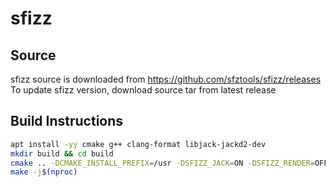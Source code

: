 # sfizz

## Source
sfizz source is downloaded from https://github.com/sfztools/sfizz/releases
To update sfizz version, download source tar from latest release

## Build Instructions
```sh
apt install -yy cmake g++ clang-format libjack-jackd2-dev
mkdir build && cd build
cmake .. -DCMAKE_INSTALL_PREFIX=/usr -DSFIZZ_JACK=ON -DSFIZZ_RENDER=OFF -DSFIZZ_SHARED=OFF
make -j$(nproc)
```

